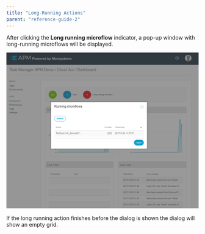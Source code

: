 ```yaml
---
title: "Long-Running Actions"
parent: "reference-guide-2"
---
```


After clicking the **Long running microflow** indicator, a pop-up window with long-running microflows will be displayed.

 ![](attachments/long-running-actions.png)

If the long running action finishes before the dialog is shown the dialog will show an empty grid.